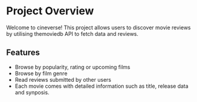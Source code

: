 # Project Overview

Welcome to cineverse! This project allows users to discover movie reviews by utilising themoviedb API to fetch data and reviews.

## Features

* Browse by popularity, rating or upcoming films
* Browse by film genre
* Read reviews submitted by other users
* Each movie comes with detailed information such as title, release data and synposis.

